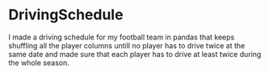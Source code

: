 # DrivingSchedule

I made a driving schedule for my football team in pandas that keeps shuffling all the player columns untill no player has to drive twice at the same date and made sure that each player has to drive at least twice during the whole season.
